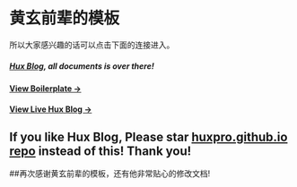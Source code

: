 # 黄玄前辈的模板
所以大家感兴趣的话可以点击下面的连接进入。

#####  [Hux Blog](https://github.com/Huxpro/huxpro.github.io), all documents is over there!

#### [View Boilerplate &rarr;](http://huangxuan.me/huxblog-boilerplate/)

#### [View Live Hux Blog &rarr;](http://huangxuan.me)

## If you like Hux Blog, Please star [huxpro.github.io repo](https://github.com/Huxpro/huxpro.github.io) instead of this! Thank you!

##再次感谢黄玄前辈的模板，还有他非常贴心的修改文档!

